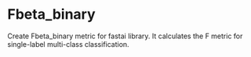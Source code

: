 # Fbeta_binary
Create Fbeta_binary metric for fastai library. It calculates the F metric for single-label multi-class classification.
